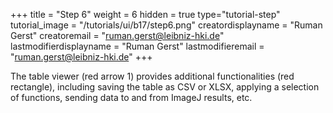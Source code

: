 +++
title = "Step 6"
weight = 6
hidden = true
type="tutorial-step"
tutorial_image = "/tutorials/ui/b17/step6.png"
creatordisplayname = "Ruman Gerst"
creatoremail = "ruman.gerst@leibniz-hki.de"
lastmodifierdisplayname = "Ruman Gerst"
lastmodifieremail = "ruman.gerst@leibniz-hki.de"
+++

The table viewer (red arrow 1) provides additional functionalities (red rectangle), including saving the table as CSV or XLSX, applying a selection of functions, sending data to and from ImageJ results, etc.